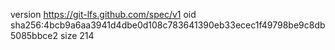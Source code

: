 version https://git-lfs.github.com/spec/v1
oid sha256:4bcb9a6aa3941d4dbe0d108c783641390eb33ecec1f49798be9c8db5085bbce2
size 214

